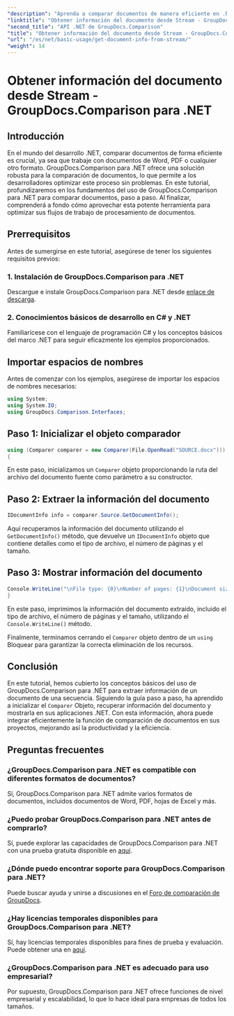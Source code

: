 ```yaml
---
"description": "Aprenda a comparar documentos de manera eficiente en .NET utilizando GroupDocs.Comparison, mejorando sus flujos de trabajo de procesamiento de documentos sin problemas."
"linktitle": "Obtener información del documento desde Stream - GroupDocs.Comparison para .NET"
"second_title": "API .NET de GroupDocs.Comparison"
"title": "Obtener información del documento desde Stream - GroupDocs.Comparison para .NET"
"url": "/es/net/basic-usage/get-document-info-from-stream/"
"weight": 14
---
```


# Obtener información del documento desde Stream - GroupDocs.Comparison para .NET

## Introducción
En el mundo del desarrollo .NET, comparar documentos de forma eficiente es crucial, ya sea que trabaje con documentos de Word, PDF o cualquier otro formato. GroupDocs.Comparison para .NET ofrece una solución robusta para la comparación de documentos, lo que permite a los desarrolladores optimizar este proceso sin problemas. En este tutorial, profundizaremos en los fundamentos del uso de GroupDocs.Comparison para .NET para comparar documentos, paso a paso. Al finalizar, comprenderá a fondo cómo aprovechar esta potente herramienta para optimizar sus flujos de trabajo de procesamiento de documentos.
## Prerrequisitos
Antes de sumergirse en este tutorial, asegúrese de tener los siguientes requisitos previos:
### 1. Instalación de GroupDocs.Comparison para .NET
Descargue e instale GroupDocs.Comparison para .NET desde [enlace de descarga](https://releases.groupdocs.com/comparison/net/).
### 2. Conocimientos básicos de desarrollo en C# y .NET
Familiarícese con el lenguaje de programación C# y los conceptos básicos del marco .NET para seguir eficazmente los ejemplos proporcionados.

## Importar espacios de nombres
Antes de comenzar con los ejemplos, asegúrese de importar los espacios de nombres necesarios:
```csharp
using System;
using System.IO;
using GroupDocs.Comparison.Interfaces;
```

## Paso 1: Inicializar el objeto comparador
```csharp
using (Comparer comparer = new Comparer(File.OpenRead("SOURCE.docx")))
{
```
En este paso, inicializamos un `Comparer` objeto proporcionando la ruta del archivo del documento fuente como parámetro a su constructor.
## Paso 2: Extraer la información del documento
```csharp
IDocumentInfo info = comparer.Source.GetDocumentInfo();
```
Aquí recuperamos la información del documento utilizando el `GetDocumentInfo()` método, que devuelve un `IDocumentInfo` objeto que contiene detalles como el tipo de archivo, el número de páginas y el tamaño.
## Paso 3: Mostrar información del documento
```csharp
Console.WriteLine("\nFile type: {0}\nNumber of pages: {1}\nDocument size: {2} bytes", info.FileType, info.PageCount, info.Size);
}
```
En este paso, imprimimos la información del documento extraído, incluido el tipo de archivo, el número de páginas y el tamaño, utilizando el `Console.WriteLine()` método.

Finalmente, terminamos cerrando el `Comparer` objeto dentro de un `using` Bloquear para garantizar la correcta eliminación de los recursos.

## Conclusión
En este tutorial, hemos cubierto los conceptos básicos del uso de GroupDocs.Comparison para .NET para extraer información de un documento de una secuencia. Siguiendo la guía paso a paso, ha aprendido a inicializar el `Comparer` Objeto, recuperar información del documento y mostrarla en sus aplicaciones .NET. Con esta información, ahora puede integrar eficientemente la función de comparación de documentos en sus proyectos, mejorando así la productividad y la eficiencia.
## Preguntas frecuentes
### ¿GroupDocs.Comparison para .NET es compatible con diferentes formatos de documentos?
Sí, GroupDocs.Comparison para .NET admite varios formatos de documentos, incluidos documentos de Word, PDF, hojas de Excel y más.
### ¿Puedo probar GroupDocs.Comparison para .NET antes de comprarlo?
Sí, puede explorar las capacidades de GroupDocs.Comparison para .NET con una prueba gratuita disponible en [aquí](https://releases.groupdocs.com/).
### ¿Dónde puedo encontrar soporte para GroupDocs.Comparison para .NET?
Puede buscar ayuda y unirse a discusiones en el [Foro de comparación de GroupDocs](https://forum.groupdocs.com/c/comparison/12).
### ¿Hay licencias temporales disponibles para GroupDocs.Comparison para .NET?
Sí, hay licencias temporales disponibles para fines de prueba y evaluación. Puede obtener una en [aquí](https://purchase.groupdocs.com/temporary-license/).
### ¿GroupDocs.Comparison para .NET es adecuado para uso empresarial?
Por supuesto, GroupDocs.Comparison para .NET ofrece funciones de nivel empresarial y escalabilidad, lo que lo hace ideal para empresas de todos los tamaños.